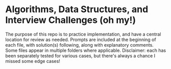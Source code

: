 # Algorithms, Data Structures, and Interview Challenges (oh my!)

The purpose of this repo is to practice implementation, and have a central location for review as needed.
Prompts are included at the beginning of each file, with solution(s) following, along with explanatory comments.
Some files appear in multiple folders where applicable.
Disclaimer: each has been separately tested for various cases, but there's always a chance I missed some edge cases!
